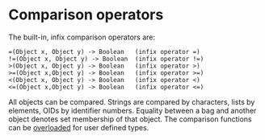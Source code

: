 # Comparison operators

The built-in, infix comparison operators are:

```
=(Object x, Object y) -> Boolean   (infix operator =)
!=(Object x, Object y) -> Boolean  (infix operator !=)
>(Object x, Object y) -> Boolean   (infix operator >)
>=(Object x,Object y) -> Boolean   (infix operator >=)
<(Object x, Object y) -> Boolean   (infix operator <)
<=(Object x,Object y) -> Boolean   (infix operator <=)
```

All objects can be compared. Strings are compared by characters, lists by elements, OIDs by identifier numbers. Equality between a bag and another object denotes set membership of that object. The comparison functions can be [overloaded](#overloaded-functions) for user defined types. 
